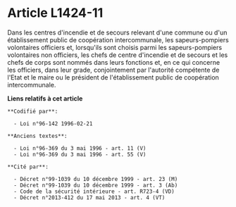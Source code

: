 # Article L1424-11

Dans les centres d'incendie et de secours relevant d'une commune ou d'un établissement public de coopération intercommunale,
les sapeurs-pompiers volontaires officiers et, lorsqu'ils sont choisis parmi les sapeurs-pompiers volontaires non officiers,
les chefs de centre d'incendie et de secours et les chefs de corps sont nommés dans leurs fonctions et, en ce qui concerne
les officiers, dans leur grade, conjointement par l'autorité compétente de l'Etat et le maire ou le président de
l'établissement public de coopération intercommunale.

**Liens relatifs à cet article**

	**Codifié par**:

	  - Loi n°96-142 1996-02-21

	**Anciens textes**:

	  - Loi n°96-369 du 3 mai 1996 - art. 11 (V)
	  - Loi n°96-369 du 3 mai 1996 - art. 55 (V)

	**Cité par**:

	  - Décret n°99-1039 du 10 décembre 1999 - art. 23 (M)
	  - Décret n°99-1039 du 10 décembre 1999 - art. 3 (Ab)
	  - Code de la sécurité intérieure - art. R723-4 (VD)
	  - Décret n°2013-412 du 17 mai 2013 - art. 4 (VT)

